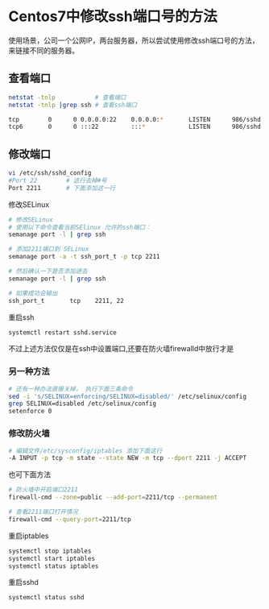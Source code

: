 
Centos7中修改ssh端口号的方法
===

使用场景，公司一个公网IP，两台服务器，所以尝试使用修改ssh端口号的方法，来链接不同的服务器。

## 查看端口

```bash
netstat -tnlp           # 查看端口
netstat -tnlp |grep ssh # 查看ssh端口

tcp        0      0 0.0.0.0:22    0.0.0.0:*       LISTEN      986/sshd
tcp6       0      0 :::22         :::*            LISTEN      986/sshd
```


## 修改端口

```bash
vi /etc/ssh/sshd_config
#Port 22        # 这行去掉#号
Port 2211       # 下面添加这一行
```

修改SELinux

```bash
# 修改SELinux
# 使用以下命令查看当前SElinux 允许的ssh端口：
semanage port -l | grep ssh

# 添加2211端口到 SELinux
semanage port -a -t ssh_port_t -p tcp 2211

# 然后确认一下是否添加进去
semanage port -l | grep ssh

# 如果成功会输出
ssh_port_t       tcp    2211, 22
```

重启ssh

```bash
systemctl restart sshd.service
```

不过上述方法仅仅是在ssh中设置端口,还要在防火墙firewalld中放行才是

### 另一种方法

```bash
# 还有一种办法直接关掉， 执行下面三条命令
sed -i 's/SELINUX=enforcing/SELINUX=disabled/' /etc/selinux/config
grep SELINUX=disabled /etc/selinux/config
setenforce 0
```


### 修改防火墙

```bash
# 编辑文件/etc/sysconfig/iptables 添加下面这行
-A INPUT -p tcp -m state --state NEW -m tcp --dport 2211 -j ACCEPT
```

也可下面方法

```bash
# 防火墙中开启端口2211
firewall-cmd --zone=public --add-port=2211/tcp --permanent

# 查看2211端口打开情况
firewall-cmd --query-port=2211/tcp
```

重启iptables

```bash
systemctl stop iptables
systemctl start iptables
systemctl status iptables
```

重启sshd

```bash
systemctl status sshd
```
